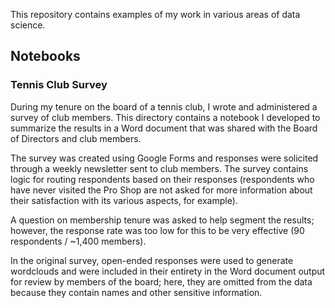 This repository contains examples of my work in various areas of data science.

## Notebooks

### Tennis Club Survey

During my tenure on the board of a tennis club, I wrote and administered a survey of club members. This directory contains a notebook I developed to summarize the results in a Word document that was shared with the Board of Directors and club members.

The survey was created using Google Forms and responses were solicited through a weekly newsletter sent to club members. The survey contains logic for routing respondents based on their responses (respondents who have never visited the Pro Shop are not asked for more information about their satisfaction with its various aspects, for example).

A question on membership tenure was asked to help segment the results; however, the response rate was too low for this to be very effective (90 respondents / ~1,400 members). 

In the original survey, open-ended responses were used to generate wordclouds and were included in their entirety in the Word document output for review by members of the board; here, they are omitted from the data because they contain names and other sensitive information.